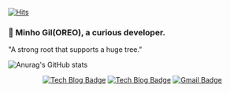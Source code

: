 [![Hits](https://hits.seeyoufarm.com/api/count/incr/badge.svg?url=https%3A%2F%2Fgithub.com%2Frlfalsgh95&count_bg=%2379C83D&title_bg=%23555555&icon=&icon_color=%23E7E7E7&title=hits&edge_flat=false)](https://hits.seeyoufarm.com)

### 👋 Minho Gil(OREO), a curious developer.

"A strong root that supports a huge tree."

![Anurag's GitHub stats](https://github-readme-stats.vercel.app/api?username=rlfalsgh95&show_icons=true&theme=radical)
	
<div align="center">
	
[![Tech Blog Badge](http://img.shields.io/badge/-Tech%20Blog-black?style=flat-square&logo=Notion&link=https://codingnotes.tistory.com/)](https://codingnotes.tistory.com/)
[![Tech Blog Badge](http://img.shields.io/badge/-Tech%20Blog-black?style=flat-square&logo=instagram&logoColor=000000&link=https://codingnotes.tistory.com/)](https://codingnotes.tistory.com/)
[![Gmail Badge](https://img.shields.io/badge/Gmail-d14836?style=flat-square&logo=Gmail&logoColor=white&link=mailto:rlfalsgh96@gmail.com)](mailto:rlfalsgh96@gmail.com)
	
</div>
<!--
**rlfalsgh95/rlfalsgh95** is a ✨ _special_ ✨ repository because its `README.md` (this file) appears on your GitHub profile.

Here are some ideas to get you started:

- 🔭 I’m currently working on ...
- 🌱 I’m currently learning ...
- 👯 I’m looking to collaborate on ...
- 🤔 I’m looking for help with ...
- 💬 Ask me about ...
- 😄 Pronouns: ...
- ⚡ Fun fact: ...
-->
